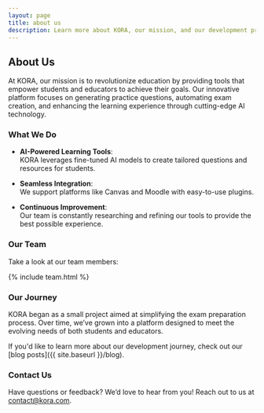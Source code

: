 ```yaml
---
layout: page
title: about us
description: Learn more about KORA, our mission, and our development process.
---
```


## About Us

At KORA, our mission is to revolutionize education by providing tools that empower students and educators to achieve their goals. Our innovative platform focuses on generating practice questions, automating exam creation, and enhancing the learning experience through cutting-edge AI technology.

### What We Do

- **AI-Powered Learning Tools**:  
  KORA leverages fine-tuned AI models to create tailored questions and resources for students.  

- **Seamless Integration**:  
  We support platforms like Canvas and Moodle with easy-to-use plugins.  

- **Continuous Improvement**:  
  Our team is constantly researching and refining our tools to provide the best possible experience.

### Our Team

Take a look at our team members:

{% include team.html %}

### Our Journey

KORA began as a small project aimed at simplifying the exam preparation process. Over time, we’ve grown into a platform designed to meet the evolving needs of both students and educators.

If you'd like to learn more about our development journey, check out our [blog posts]({{ site.baseurl }}/blog).

### Contact Us

Have questions or feedback? We’d love to hear from you! Reach out to us at [contact@kora.com](mailto:contact@kora.com).
